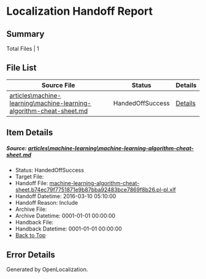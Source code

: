 # <a name='report-top'></a> Localization Handoff Report

## Summary
 Total Files | 1

## File List
 Source File | Status | Details 
 ----------- | ------ | ------- 
 [articles\machine-learning\machine-learning-algorithm-cheat-sheet.md](https://github.com/OpenLocalizationTest/azuretest/blob/66e9bfa9fa093e95b50955365e8afa422af720a5/articles/machine-learning/machine-learning-algorithm-cheat-sheet.md) | HandedOffSuccess | [Details](#a96586d9cc02c160c65a0ea59b4712cedf3deed78540)

## Item Details
##### <a name='a96586d9cc02c160c65a0ea59b4712cedf3deed78540'></a> Source: [articles\machine-learning\machine-learning-algorithm-cheat-sheet.md](https://github.com/OpenLocalizationTest/azuretest/blob/66e9bfa9fa093e95b50955365e8afa422af720a5/articles/machine-learning/machine-learning-algorithm-cheat-sheet.md)
* Status: HandedOffSuccess
* Target File: 
* Handoff File: [machine-learning-algorithm-cheat-sheet.b74ec79f7751871e9b87bba92483bce7869f8b26.pl-pl.xlf](https://github.com/OpenLocalizationTest/azuretest.handoff/blob/1bdde97b4f90fd56d982b220cb99d1927015dbb7/ol-handoff/OpenLocalizationTest/azuretest.pl-pl/master/ht/machine-learning-algorithm-cheat-sheet.b74ec79f7751871e9b87bba92483bce7869f8b26.pl-pl.xlf)
* Handoff Datetime: 2016-03-10 05:10:00
* Handoff Reason: Include
* Archive File: 
* Archive Datetime: 0001-01-01 00:00:00
* Handback File: 
* Handback Datetime: 0001-01-01 00:00:00
* [Back to Top](#report-top)


## Error Details

Generated by OpenLocalization.
